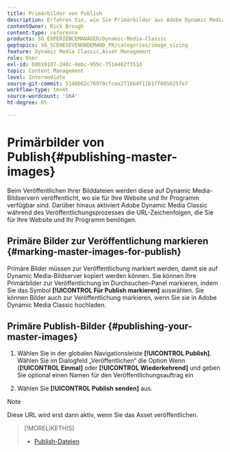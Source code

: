 ```yaml
---
title: Primärbilder von Publish
description: Erfahren Sie, wie Sie Primärbilder aus Adobe Dynamic Media Classic veröffentlichen.
contentOwner: Rick Brough
content-type: reference
products: SG_EXPERIENCEMANAGER/Dynamic-Media-Classic
geptopics: SG_SCENESEVENONDEMAND_PK/categories/image_sizing
feature: Dynamic Media Classic,Asset Management
role: User
exl-id: b0010107-248c-4ebc-955c-7514462f351d
topic: Content Management
level: Intermediate
source-git-commit: 5140b62c76970cfcee271664f11b1ff605625fe7
workflow-type: tm+mt
source-wordcount: '164'
ht-degree: 6%

---
```


# Primärbilder von Publish{#publishing-master-images}

Beim Veröffentlichen Ihrer Bilddateien werden diese auf Dynamic Media-Bildservern veröffentlicht, wo sie für Ihre Website und Ihr Programm verfügbar sind. Darüber hinaus aktiviert Adobe Dynamic Media Classic während des Veröffentlichungsprozesses die URL-Zeichenfolgen, die Sie für Ihre Website und Ihr Programm benötigen.

## Primäre Bilder zur Veröffentlichung markieren {#marking-master-images-for-publish}

Primäre Bilder müssen zur Veröffentlichung markiert werden, damit sie auf Dynamic Media-Bildserver kopiert werden können. Sie können Ihre Primärbilder zur Veröffentlichung im Durchsuchen-Panel markieren, indem Sie das Symbol **[!UICONTROL Für Publish markieren]** auswählen. Sie können Bilder auch zur Veröffentlichung markieren, wenn Sie sie in Adobe Dynamic Media Classic hochladen.

## Primäre Publish-Bilder {#publishing-your-master-images}

1. Wählen Sie in der globalen Navigationsleiste **[!UICONTROL Publish]**. Wählen Sie im Dialogfeld „Veröffentlichen“ die Option Wenn (**[!UICONTROL Einmal]** oder **[!UICONTROL Wiederkehrend]** und geben Sie optional einen Namen für den Veröffentlichungsauftrag ein

1. Wählen Sie **[!UICONTROL Publish senden]** aus.

>[!NOTE]
>
>Diese URL wird erst dann aktiv, wenn Sie das Asset veröffentlichen.

>[!MORELIKETHIS]
>
>* [Publish-Dateien](publishing-files.md#publishing_files)
